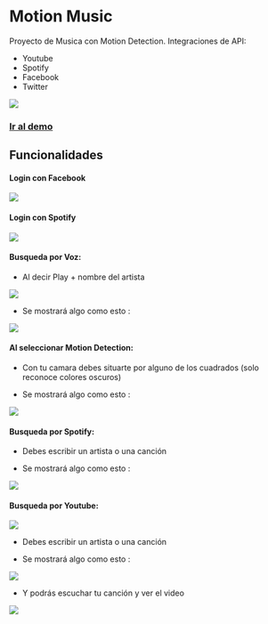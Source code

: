 # Motion Music
Proyecto de Musica con Motion Detection.
Integraciones de API:
- Youtube
- Spotify
- Facebook
- Twitter

![](https://s29.postimg.org/3sbicco07/home.png)
### [Ir al demo](https://sthecrash.github.io/api_music/public/)


## Funcionalidades

#### Login con Facebook
  
![](https://s30.postimg.org/lbpmg385t/apifb.png)

#### Login con Spotify
  
![](https://s29.postimg.org/vtpjq1taf/spotify.png)

#### Busqueda por Voz: 
  
- Al decir Play + nombre del artista
  
 ![](https://s30.postimg.org/y9hhpor2p/search.png)
 
 - Se mostrará algo como esto :
 
  ![](https://s30.postimg.org/g44jbmrkh/playsong.png)

#### Al seleccionar Motion Detection: 
  
- Con tu camara debes situarte por alguno de los cuadrados (solo reconoce colores oscuros)

- Se mostrará algo como esto : 

 ![](https://s30.postimg.org/g2uli7pqp/motion_detection.png)
 
#### Busqueda por Spotify: 
  
- Debes escribir un artista o una canción

- Se mostrará algo como esto : 

 ![](https://s30.postimg.org/i650pvpjl/dj.png)
 
#### Busqueda por Youtube: 
 ![](https://s29.postimg.org/wki9vtvnr/youtube.png)
 
- Debes escribir un artista o una canción

- Se mostrará algo como esto : 

 ![](https://s29.postimg.org/3w5bslthj/youtube2.png)
 
- Y podrás escuchar tu canción y ver el video

 ![](https://s29.postimg.org/4zu1ib3if/youtube3.png)
 


